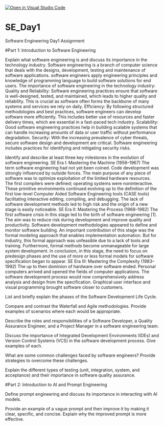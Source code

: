 [![Open in Visual Studio Code](https://classroom.github.com/assets/open-in-vscode-2e0aaae1b6195c2367325f4f02e2d04e9abb55f0b24a779b69b11b9e10269abc.svg)](https://classroom.github.com/online_ide?assignment_repo_id=15568875&assignment_repo_type=AssignmentRepo)
# SE_Day1
Software Engineering Day1 Assignment

#Part 1: Introduction to Software Engineering

Explain what software engineering is and discuss its importance in the technology industry.
Software engineering is a branch of computer science that deals with the designs, development, testing and maintenance of software applications. software engineers apply 
engineering principles and knowledge of programming language to build software solutions for end users.
The importance of software engineering in the technology industry:
Quality and Reliability: Software engineering practices ensure that software is well-designed, tested, and maintained, which leads to higher quality and reliability. This is crucial as software often forms the backbone of many systems and services we rely on daily.
Efficiency: By following structured methodologies and best practices, software engineers can develop software more efficiently. This includes better use of resources and faster delivery times, which are essential in a fast-paced tech industry.
Scalability: Good software engineering practices help in building scalable systems that can handle increasing amounts of data or user traffic without performance degradation.
Security: With the increasing prevalence of cyber threats, secure software design and development are critical. Software engineering includes practices for identifying and mitigating security risks.


Identify and describe at least three key milestones in the evolution of software engineering.
SE Era I: Mastering the Machine (1956–1967)
The term software engineering had not yet been coined. Code development was strongly influenced by outside forces. The main purpose of any piece of software was to optimize exploitation of the limited hardware resources. The first compilers were defined; operating systems were noninteractive. These primitive environments continued evolving up to the definition of the first low-level Computer Aided Software Engineering tools (CASE tools) facilitating interactive editing, compiling, and debugging. The lack of software development methods led to high risk and the origin of a new stage is easily noticeable.
SE Era II: Mastering the Process (1968–1982)
The first software crisis in this stage led to the birth of software engineering [1]. The aim was to reduce risk during development and improve quality and productivity. Software development methodologies appeared to define and monitor software building. An important contribution of this stage was the formal modeling approach that enables implementation automation. But for industry, this formal approach was unfeasible due to a lack of tools and training. Furthermore, formal methods become unmanageable for large system development. In conclusion, in this stage, the need to focus on predesign phases and the use of more or less formal models for software specification began to appear. 
SE Era III: Mastering the Complexity (1983–1992)
The up to then dominion of hardware over software ended. Personal computers arrived and opened the fields of computer applications. The software development process would now comprehensively address analysis and design from the specification. Graphical user interface and visual programming brought software closer to customers. 


List and briefly explain the phases of the Software Development Life Cycle.


Compare and contrast the Waterfall and Agile methodologies. Provide examples of scenarios where each would be appropriate.


Describe the roles and responsibilities of a Software Developer, a Quality Assurance Engineer, and a Project Manager in a software engineering team.


Discuss the importance of Integrated Development Environments (IDEs) and Version Control Systems (VCS) in the software development process. Give examples of each.


What are some common challenges faced by software engineers? Provide strategies to overcome these challenges.


Explain the different types of testing (unit, integration, system, and acceptance) and their importance in software quality assurance.


#Part 2: Introduction to AI and Prompt Engineering


Define prompt engineering and discuss its importance in interacting with AI models.


Provide an example of a vague prompt and then improve it by making it clear, specific, and concise. Explain why the improved prompt is more effective.
